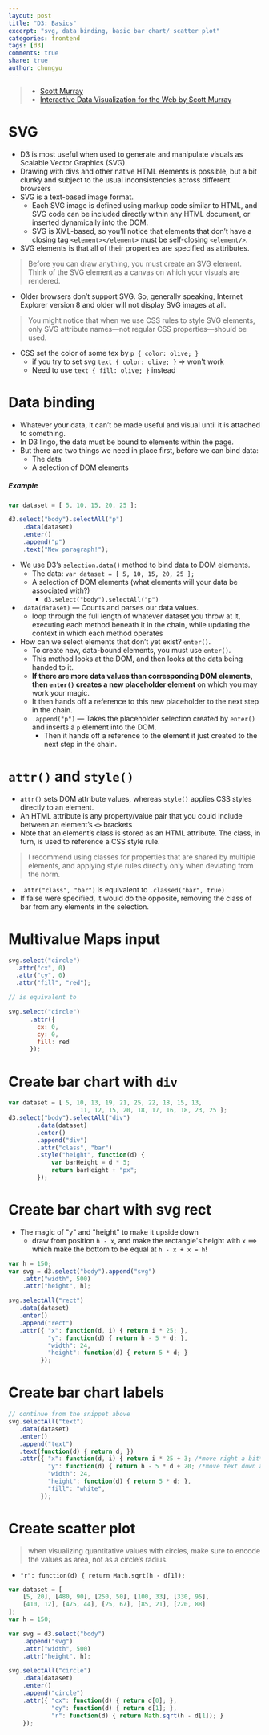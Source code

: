 ```yaml
---
layout: post
title: "D3: Basics"
excerpt: "svg, data binding, basic bar chart/ scatter plot"
categories: frontend
tags: [d3]
comments: true
share: true
author: chungyu
---
```

> * [Scott Murray](http://alignedleft.com/tutorials/d3/binding-data)
> * [Interactive Data Visualization for the Web by Scott Murray](http://shop.oreilly.com/product/0636920026938.do?cmp=af-strata-books-videos-product_cj_9781449339739_%25zp)

# SVG
* D3 is most useful when used to generate and manipulate visuals as Scalable Vector Graphics (SVG).
* Drawing with divs and other native HTML elements is possible, but a bit clunky and subject to the usual inconsistencies across different browsers
* SVG is a text-based image format.
  * Each SVG image is defined using markup code similar to HTML, and SVG code can be included directly within any HTML document, or inserted dynamically into the DOM.
  * SVG is XML-based, so you’ll notice that elements that don’t have a closing tag `<element></element>` must be self-closing `<element/>`.
* SVG elements is that all of their properties are specified as attributes.

> Before you can draw anything, you must create an SVG element. Think of the SVG element as a canvas on which your visuals are rendered.

* Older browsers don’t support SVG. So, generally speaking, Internet Explorer version 8 and older will not display SVG images at all.

> You might notice that when we use CSS rules to style SVG elements, only SVG attribute names—not regular CSS properties—should be used.

* CSS set the color of some tex by `p { color: olive; }`
  * if you try to set svg `text { color: olive; }` => won't work
  * Need to use `text { fill: olive; }` instead


# Data binding
* Whatever your data, it can’t be made useful and visual until it is attached to something.
* In D3 lingo, the data must be bound to elements within the page.
* But there are two things we need in place first, before we can bind data:
  * The data
  * A selection of DOM elements

##### Example

```js
var dataset = [ 5, 10, 15, 20, 25 ];

d3.select("body").selectAll("p")
    .data(dataset)
    .enter()
    .append("p")
    .text("New paragraph!");
```

* We use D3’s `selection.data()` method to bind data to DOM elements.
  * The data: `var dataset = [ 5, 10, 15, 20, 25 ];`
  * A selection of DOM elements (what elements will your data be associated with?)
    * `d3.select("body").selectAll("p")`
* `.data(dataset)` — Counts and parses our data values.
  * loop through the full length of whatever dataset you throw at it, executing each method beneath it in the chain, while updating the context in which each method operates
* How can we select elements that don’t yet exist? `enter()`.
  * To create new, data-bound elements, you must use `enter()`.
  * This method looks at the DOM, and then looks at the data being handed to it.
  * **If there are more data values than corresponding DOM elements, then `enter()` creates a new placeholder element** on which you may work your magic.
  * It then hands off a reference to this new placeholder to the next step in the chain.
  * `.append("p")` — Takes the placeholder selection created by `enter()` and inserts a `p` element into the DOM.
    * Then it hands off a reference to the element it just created to the next step in the chain.

# `attr()` and `style()`
* `attr()` sets DOM attribute values, whereas `style()` applies CSS styles directly to an element.
* An HTML attribute is any property/value pair that you could include between an element’s `<>` brackets
* Note that an element’s class is stored as an HTML attribute. The class, in turn, is used to reference a CSS style rule.

> I recommend using classes for properties that are shared by multiple elements, and applying style rules directly only when deviating from the norm.

* `.attr("class", "bar")` is equivalent to `.classed("bar", true)`
* If false were specified, it would do the opposite, removing the class of bar from any elements in the selection.


# Multivalue Maps input

```js
svg.select("circle")
  .attr("cx", 0)
  .attr("cy", 0)
  .attr("fill", "red");

// is equivalent to

svg.select("circle")
      .attr({
        cx: 0,
        cy: 0,
        fill: red
      });
```

# Create bar chart with `div`

```js
var dataset = [ 5, 10, 13, 19, 21, 25, 22, 18, 15, 13,
                    11, 12, 15, 20, 18, 17, 16, 18, 23, 25 ];
d3.select("body").selectAll("div")
        .data(dataset)
		.enter()
		.append("div")
		.attr("class", "bar")
		.style("height", function(d) {
			var barHeight = d * 5;
			return barHeight + "px";
		});
```

# Create bar chart with svg rect

* The magic of "y" and "height" to make it upside down
  * draw from position `h - x`, and make the rectangle's height with `x` ==> which make the bottom to be equal at `h - x + x = h`!

```js
var h = 150;
var svg = d3.select("body").append("svg")
	.attr("width", 500)
	.attr("height", h);

svg.selectAll("rect")
   .data(dataset)
   .enter()
   .append("rect")
   .attr({ "x": function(d, i) { return i * 25; },
           "y": function(d) { return h - 5 * d; },
           "width": 24,
           "height": function(d) { return 5 * d; }
         });
```

# Create bar chart labels

```js
// continue from the snippet above
svg.selectAll("text")
   .data(dataset)
   .enter()
   .append("text")
   .text(function(d) { return d; })
   .attr({ "x": function(d, i) { return i * 25 + 3; /*move right a bit*/},
           "y": function(d) { return h - 5 * d + 20; /*move text down a bit*/},
           "width": 24,
           "height": function(d) { return 5 * d; },
           "fill": "white",
         });
```

# Create scatter plot

> when visualizing quantitative values with circles, make sure to encode the values as area, not as a circle’s radius.
  * `"r": function(d) { return Math.sqrt(h - d[1]);`

```js
var dataset = [
	[5, 20], [480, 90], [250, 50], [100, 33], [330, 95],
	[410, 12], [475, 44], [25, 67], [85, 21], [220, 88]
];
var h = 150;

var svg = d3.select("body")
	.append("svg")
	.attr("width", 500)
	.attr("height", h);

svg.selectAll("circle")
	.data(dataset)
	.enter()
	.append("circle")
	.attr({	"cx": function(d) { return d[0]; },
			"cy": function(d) { return d[1]; },
			"r": function(d) { return Math.sqrt(h - d[1]); }
	});
```

